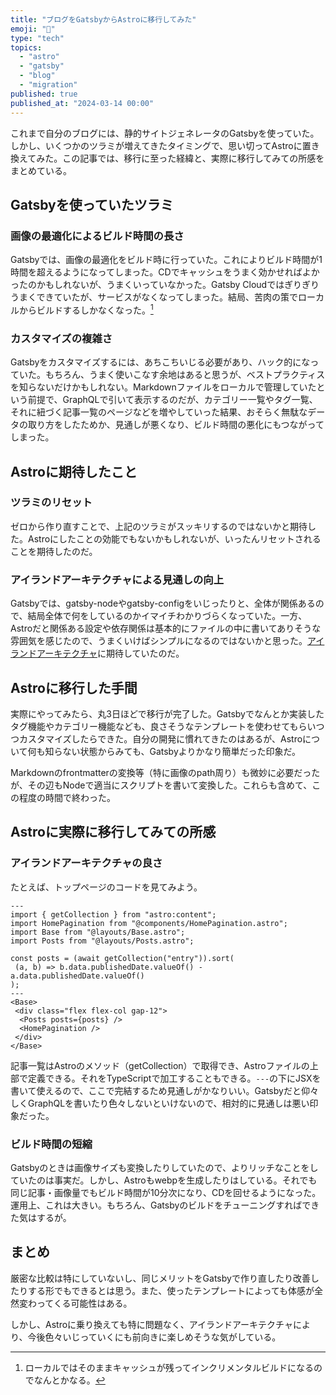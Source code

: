 ```yaml
---
title: "ブログをGatsbyからAstroに移行してみた"
emoji: "🚀"
type: "tech"
topics:
  - "astro"
  - "gatsby"
  - "blog"
  - "migration"
published: true
published_at: "2024-03-14 00:00"
---
```


これまで自分のブログには、静的サイトジェネレータのGatsbyを使っていた。しかし、いくつかのツラミが増えてきたタイミングで、思い切ってAstroに置き換えてみた。この記事では、移行に至った経緯と、実際に移行してみての所感をまとめている。

## Gatsbyを使っていたツラミ

### 画像の最適化によるビルド時間の長さ

Gatsbyでは、画像の最適化をビルド時に行っていた。これによりビルド時間が1時間を超えるようになってしまった。CDでキャッシュをうまく効かせればよかったのかもしれないが、うまくいっていなかった。Gatsby Cloudではぎりぎりうまくできていたが、サービスがなくなってしまった。結局、苦肉の策でローカルからビルドするしかなくなった。[^local-cache-benefit]

### カスタマイズの複雑さ

Gatsbyをカスタマイズするには、あちこちいじる必要があり、ハック的になっていた。もちろん、うまく使いこなす余地はあると思うが、ベストプラクティスを知らないだけかもしれない。Markdownファイルをローカルで管理していたという前提で、GraphQLで引いて表示するのだが、カテゴリー一覧やタグ一覧、それに紐づく記事一覧のページなどを増やしていった結果、おそらく無駄なデータの取り方をしたためか、見通しが悪くなり、ビルド時間の悪化にもつながってしまった。

## Astroに期待したこと

### ツラミのリセット

ゼロから作り直すことで、上記のツラミがスッキリするのではないかと期待した。Astroにしたことの効能でもないかもしれないが、いったんリセットされることを期待したのだ。

### アイランドアーキテクチャによる見通しの向上

Gatsbyでは、gatsby-nodeやgatsby-configをいじったりと、全体が関係あるので、結局全体で何をしているのかイマイチわかりづらくなっていた。一方、Astroだと関係ある設定や依存関係は基本的にファイルの中に書いてありそうな雰囲気を感じたので、うまくいけばシンプルになるのではないかと思った。[アイランドアーキテクチャ](https://docs.astro.build/ja/concepts/islands/)に期待していたのだ。

## Astroに移行した手間

実際にやってみたら、丸3日ほどで移行が完了した。Gatsbyでなんとか実装したタグ機能やカテゴリー機能なども、良さそうなテンプレートを使わせてもらいつつカスタマイズしたらできた。自分の開発に慣れてきたのはあるが、Astroについて何も知らない状態からみても、Gatsbyよりかなり簡単だった印象だ。

Markdownのfrontmatterの変換等（特に画像のpath周り）も微妙に必要だったが、その辺もNodeで適当にスクリプトを書いて変換した。これらも含めて、この程度の時間で終わった。

## Astroに実際に移行してみての所感

### アイランドアーキテクチャの良さ

たとえば、トップページのコードを見てみよう。

```astro
---
import { getCollection } from "astro:content";
import HomePagination from "@components/HomePagination.astro";
import Base from "@layouts/Base.astro";
import Posts from "@layouts/Posts.astro";

const posts = (await getCollection("entry")).sort(
 (a, b) => b.data.publishedDate.valueOf() - a.data.publishedDate.valueOf()
);
---
<Base>
 <div class="flex flex-col gap-12">
  <Posts posts={posts} />
  <HomePagination />
 </div>
</Base>
```

記事一覧はAstroのメソッド（getCollection）で取得でき、Astroファイルの上部で定義できる。それをTypeScriptで加工することもできる。`---`の下にJSXを書いて使えるので、ここで完結するため見通しがかなりいい。Gatsbyだと仰々しくGraphQLを書いたり色々しないといけないので、相対的に見通しは悪い印象だった。

### ビルド時間の短縮

Gatsbyのときは画像サイズも変換したりしていたので、よりリッチなことをしていたのは事実だ。しかし、Astroもwebpを生成したりはしている。それでも同じ記事・画像量でもビルド時間が10分次になり、CDを回せるようになった。運用上、これは大きい。もちろん、Gatsbyのビルドをチューニングすればできた気はするが。

## まとめ

厳密な比較は特にしていないし、同じメリットをGatsbyで作り直したり改善したりする形でもできるとは思う。また、使ったテンプレートによっても体感が全然変わってくる可能性はある。

しかし、Astroに乗り換えても特に問題なく、アイランドアーキテクチャにより、今後色々いじっていくにも前向きに楽しめそうな気がしている。

[^local-cache-benefit]: ローカルではそのままキャッシュが残ってインクリメンタルビルドになるのでなんとかなる。